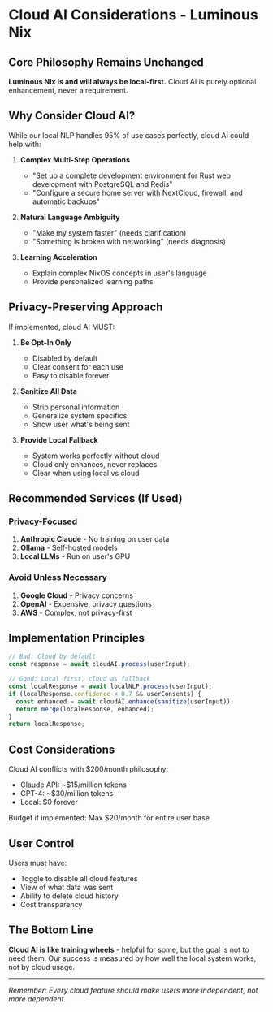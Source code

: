 # Cloud AI Considerations - Luminous Nix

## Core Philosophy Remains Unchanged

**Luminous Nix is and will always be local-first.** Cloud AI is purely optional enhancement, never a requirement.

## Why Consider Cloud AI?

While our local NLP handles 95% of use cases perfectly, cloud AI could help with:

1. **Complex Multi-Step Operations**
   - "Set up a complete development environment for Rust web development with PostgreSQL and Redis"
   - "Configure a secure home server with NextCloud, firewall, and automatic backups"

2. **Natural Language Ambiguity**
   - "Make my system faster" (needs clarification)
   - "Something is broken with networking" (needs diagnosis)

3. **Learning Acceleration**
   - Explain complex NixOS concepts in user's language
   - Provide personalized learning paths

## Privacy-Preserving Approach

If implemented, cloud AI MUST:

1. **Be Opt-In Only**
   - Disabled by default
   - Clear consent for each use
   - Easy to disable forever

2. **Sanitize All Data**
   - Strip personal information
   - Generalize system specifics
   - Show user what's being sent

3. **Provide Local Fallback**
   - System works perfectly without cloud
   - Cloud only enhances, never replaces
   - Clear when using local vs cloud

## Recommended Services (If Used)

### Privacy-Focused
1. **Anthropic Claude** - No training on user data
2. **Ollama** - Self-hosted models
3. **Local LLMs** - Run on user's GPU

### Avoid Unless Necessary
1. **Google Cloud** - Privacy concerns
2. **OpenAI** - Expensive, privacy questions
3. **AWS** - Complex, not privacy-first

## Implementation Principles

```javascript
// Bad: Cloud by default
const response = await cloudAI.process(userInput);

// Good: Local first, cloud as fallback
const localResponse = await localNLP.process(userInput);
if (localResponse.confidence < 0.7 && userConsents) {
  const enhanced = await cloudAI.enhance(sanitize(userInput));
  return merge(localResponse, enhanced);
}
return localResponse;
```

## Cost Considerations

Cloud AI conflicts with $200/month philosophy:
- Claude API: ~$15/million tokens
- GPT-4: ~$30/million tokens
- Local: $0 forever

Budget if implemented: Max $20/month for entire user base

## User Control

Users must have:
- Toggle to disable all cloud features
- View of what data was sent
- Ability to delete cloud history
- Cost transparency

## The Bottom Line

**Cloud AI is like training wheels** - helpful for some, but the goal is not to need them. Our success is measured by how well the local system works, not by cloud usage.

---

*Remember: Every cloud feature should make users more independent, not more dependent.*
